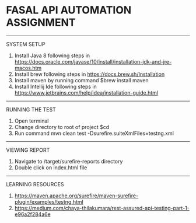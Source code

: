 # FASAL API AUTOMATION ASSIGNMENT


****************************************************************************
SYSTEM SETUP

1. Install Java 8 following steps in https://docs.oracle.com/javase/10/install/installation-jdk-and-jre-macos.htm
2. Install brew following steps in https://docs.brew.sh/Installation
3. Install maven by running command $brew install maven
4. Install Intellij Ide following steps in https://www.jetbrains.com/help/idea/installation-guide.html

****************************************************************************
RUNNING THE TEST

1. Open terminal
2. Change directory to root of project $cd <path-here>
3. Run command mvn clean test -Dsurefire.suiteXmlFiles=testng.xml

****************************************************************************
VIEWING REPORT

1. Navigate to /target/surefire-reports directory
2. Double click on index.html file

****************************************************************************
LEARNING RESOURCES

1. https://maven.apache.org/surefire/maven-surefire-plugin/examples/testng.html
2. https://medium.com/chaya-thilakumara/rest-assured-api-testing-part-1-e96a2f284a6e